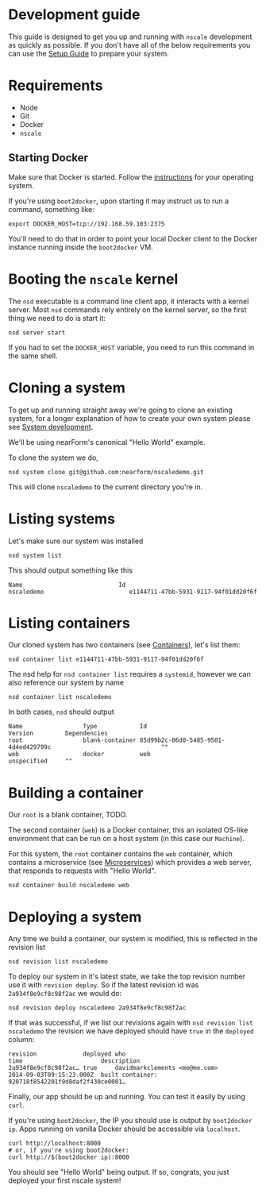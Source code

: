 # Development guide

This guide is designed to get you up and running with `nscale` 
development as quickly as possible. If you don't have all of
the below requirements you can use the [Setup Guide][setup-guide]
to prepare your system.

# Requirements

* Node
* Git
* Docker
* `nscale`

## Starting Docker
Make sure that Docker is started. Follow the [instructions](docker-install)
for your operating system.

If you're using `boot2docker`, upon starting it may instruct us to run a command,
something like:

```
export DOCKER_HOST=tcp://192.168.59.103:2375
```

You'll need to do that in order to point your local Docker client to the Docker
instance running inside the `boot2docker` VM.

# Booting the `nscale` kernel
The `nsd` executable is a command line client app, it interacts
with a kernel server. Most `nsd` commands rely entirely on the 
kernel server, so the first thing we need to do is start it:

```
nsd server start
```

If you had to set the `DOCKER_HOST` variable, you need to run this command
in the same shell.

# Cloning a system

To get up and running straight away we're going to clone an existing system,
for a longer explanation of how to create your own system please see
[System development](system-development).

We'll be using nearForm's canonical "Hello World" example. 

To clone the system we do, 

```
nsd system clone git@github.com:nearform/nscaledemo.git
```

This will clone `nscaledemo` to the current directory you're in.

# Listing systems

Let's make sure our system was installed

```
nsd system list
```

This should output something like this

```
Name                           Id
nscaledemo                        e1144711-47bb-5931-9117-94f01dd20f6f
```

# Listing containers

Our cloned system has two containers (see [Containers][]), let's list
them: 

```
nsd container list e1144711-47bb-5931-9117-94f01dd20f6f
```

The nsd help for `nsd container list` requires a `systemid`, however
we can also reference our system by name

```
nsd container list nscaledemo
```

In both cases, `nsd` should output

```
Name                 Type            Id                                                 Version         Dependencies                                                          
root                 blank-container 85d99b2c-06d0-5485-9501-4d4ed429799c                               ""                                                                    
web                  docker          web                                                unspecified     ""                                                                    
```

# Building a container

Our `root` is a blank container, TODO.

The second container (`web`) is a Docker container, this an isolated OS-like
environment that can be run on a host system (in this case our `Machine`).

For this system, the `root` container contains the `web` container, 
which contains a microservice (see [Microservices][]) which provides
a web server, that responds to requests with "Hello World".


```
nsd container build nscaledemo web
```

# Deploying a system

Any time we build a container, our system is modified, this is reflected 
in the revision list

```
nsd revision list nscaledemo
```

To deploy our system in it's latest state, we take the top revision number
use it with `revision deploy`. So if the latest revision id was `2a934f8e9cf8c98f2ac`
we would do:

```
nsd revision deploy nscaledemo 2a934f8e9cf8c98f2ac
```

If that was successful, if we list our revisions again with `nsd revision list nscaledemo` the revision we have deployed should have `true` in the `deployed` column:

```
revision             deployed who                                                     time                      description
2a934f8e9cf8c98f2ac… true     davidmarkclements <me@me.com>                                2014-09-03T09:15:23.000Z  built container: 920718f8542201f9d8daf2f430ce0001…
```

Finally, our app should be up and running. You can test it easily by using `curl`.

If you're using `boot2docker`, the IP you should use is output by `boot2docker ip`.
Apps running on vanilla Docker should be accessible via `localhost`.

```
curl http://localhost:8000
# or, if you're using boot2docker:
curl http://$(boot2docker ip):8000
```

You should see "Hello World" being output. If so, congrats, you just deployed
your first nscale system!


[setup-guide]: setup-guide.md

[Containers]: Concept-Containers
[Microservices]: Concept-Microservices

[web-app]:https://github.com/nearform/nscaledemoweb/blob/master/index.js
